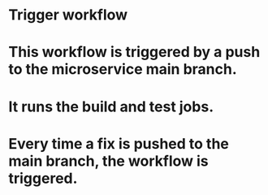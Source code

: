 # Trigger workflow
# This workflow is triggered by a push to the microservice main branch.
# It runs the build and test jobs.
# Every time a fix is pushed to the main branch, the workflow is triggered.

